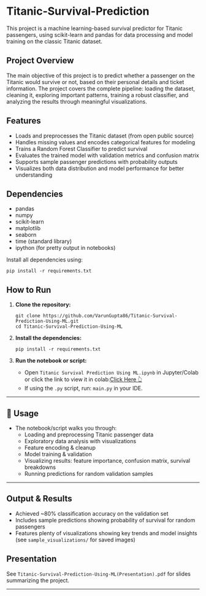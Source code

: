 # Titanic-Survival-Prediction

This project is a machine learning-based survival predictor for Titanic passengers, using scikit-learn and pandas for data processing and model training on the classic Titanic dataset.

## Project Overview

The main objective of this project is to predict whether a passenger on the Titanic would survive or not, based on their personal details and ticket information. The project covers the complete pipeline: loading the dataset, cleaning it, exploring important patterns, training a robust classifier, and analyzing the results through meaningful visualizations.

## Features

- Loads and preprocesses the Titanic dataset (from open public source)
- Handles missing values and encodes categorical features for modeling
- Trains a Random Forest Classifier to predict survival
- Evaluates the trained model with validation metrics and confusion matrix
- Supports sample passenger predictions with probability outputs
- Visualizes both data distribution and model performance for better understanding

## Dependencies

- pandas
- numpy
- scikit-learn
- matplotlib
- seaborn
- time (standard library)
- ipython (for pretty output in notebooks)

Install all dependencies using:

```
pip install -r requirements.txt
```

## How to Run

1. **Clone the repository:**
    ```
    git clone https://github.com/VarunGupta86/Titanic-Survival-Prediction-Using-ML.git
    cd Titanic-Survival-Prediction-Using-ML
    ```

2. **Install the dependencies:**
    ```
    pip install -r requirements.txt
    ```

3. **Run the notebook or script:**
    - Open `Titanic Survival Prediction Using ML.ipynb` in Jupyter/Colab or click the link to view it in colab:[Click Here 👆](https://colab.research.google.com/drive/1ar74puYpggChUDWTqiyVOqr-BMaX4ACR?usp=sharing)
    - If using the `.py` script, run: `main.py` in your IDE.

---

## 📝 Usage

- The notebook/script walks you through:
    - Loading and preprocessing Titanic passenger data
    - Exploratory data analysis with visualizations
    - Feature encoding & cleanup
    - Model training & validation
    - Visualizing results: feature importance, confusion matrix, survival breakdowns
    - Running predictions for random validation samples

---

## Output & Results

- Achieved ~80% classification accuracy on the validation set
- Includes sample predictions showing probability of survival for random passengers
- Features plenty of visualizations showing key trends and model insights (see `sample_visualizations/` for saved images)

## Presentation

See `Titanic-Survival-Prediction-Using-ML(Presentation).pdf` for slides summarizing the project.

---
